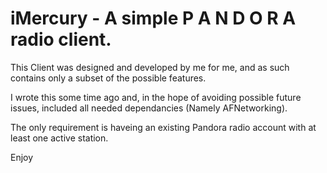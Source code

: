 #  iMercury - A simple P A N D O R A radio client.

This Client was designed and developed by me for me, and as such contains only a subset of the possible features.

I wrote this some time ago and, in the hope of avoiding possible future issues, included all needed dependancies (Namely AFNetworking).

The only requirement is haveing an existing Pandora radio account with at least one active station.

Enjoy



